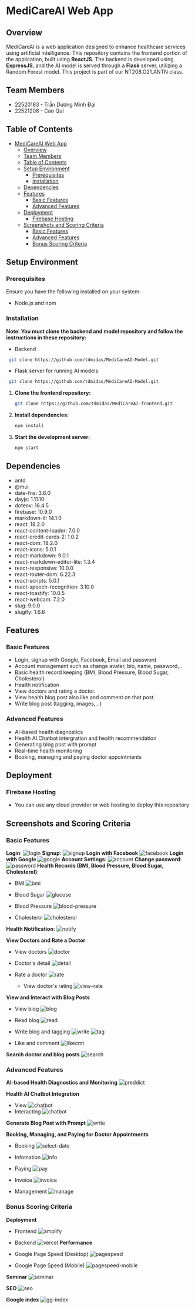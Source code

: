 # MediCareAI Web App

## Overview

MediCareAI is a web application designed to enhance healthcare services using artificial intelligence. This repository contains the frontend portion of the application, built using **ReactJS**. The backend is developed using **ExpressJS**, and the AI model is served through a **Flask** server, utilizing a Random Forest model. This project is part of our NT208.O21.ANTN class.
## Team Members
- 22520183 - Trần Dương Minh Đại
- 22521208 - Cao Quí

## Table of Contents
- [MediCareAI Web App](#medicareai-web-app)
  - [Overview](#overview)
  - [Team Members](#team-members)
  - [Table of Contents](#table-of-contents)
  - [Setup Environment](#setup-environment)
    - [Prerequisites](#prerequisites)
    - [Installation](#installation)
  - [Dependencies](#dependencies)
  - [Features](#features)
    - [Basic Features](#basic-features)
    - [Advanced Features](#advanced-features)
  - [Deployment](#deployment)
    - [Firebase Hosting](#firebase-hosting)
  - [Screenshots and Scoring Criteria](#screenshots-and-scoring-criteria)
    - [Basic Features](#basic-features-1)
    - [Advanced Features](#advanced-features-1)
    - [Bonus Scoring Criteria](#bonus-scoring-criteria)


## Setup Environment

### Prerequisites

Ensure you have the following installed on your system:
- Node.js and npm

### Installation
**Note: You must clone the backend and model repository and follow the instructions in these repository:**
   - Backend 
   ```bash
    git clone https://github.com/tdmidas/MediCareAI-Model.git
  ```

  - Flask server for running AI models
   ```bash
    git clone https://github.com/tdmidas/MediCareAI-Model.git
   ```

1. **Clone the frontend repository:**
    ```bash
    git clone https://github.com/tdmidas/MediCareAI-frontend.git
    ```

2. **Install dependencies:**
    ```bash
    npm install
    ```

3. **Start the development server:**
    ```bash
    npm start
    ```

## Dependencies
- antd
- @mui
- date-fns: 3.6.0
- dayjs: 1.11.10
- dotenv: 16.4.5
- firebase: 10.9.0
- markdown-it: 14.1.0
- react: 18.2.0
- react-content-loader: 7.0.0
- react-credit-cards-2: 1.0.2
- react-dom: 18.2.0
- react-icons: 5.0.1
- react-markdown: 9.0.1
- react-markdown-editor-lite: 1.3.4
- react-responsive: 10.0.0
- react-router-dom: 6.22.3
- react-scripts: 5.0.1
- react-speech-recognition: 3.10.0
- react-toastify: 10.0.5
- react-webcam: 7.2.0
- slug: 9.0.0
- slugify: 1.6.6

## Features

### Basic Features
- Login, signup with Google, Facebook, Email and password
- Account management such as change avatar, bio, name, password,..
- Basic health record keeping (BMI, Blood Pressure, Blood Sugar, Cholesterol)
- Health notification
- View doctors and rating a doctor.
- View health blog post also like and comment on that post.
- Write blog post (tagging, images,...)


### Advanced Features
- AI-based health diagnostics 
- Health AI Chatbot intergration and health recommendation
- Generating blog post with prompt
- Real-time health monitoring 
- Booking, managing and paying  doctor appointments



## Deployment

### Firebase Hosting

- You can use any cloud provider or web hosting to deploy this repository

## Screenshots and Scoring Criteria

### Basic Features
 **Login**:
 ![login](./screenshots/login.png)
 **Signup**: 
  ![signup](./screenshots/signup.png)
**Login with Facebook**
  ![facebook](./screenshots/facebook.png)
**Login with Google**
  ![google](./screenshots/google.png)
 **Account Settings**: 
  ![account](./screenshots/account-setting.png)
  **Change password**: 
  ![password](./screenshots/change-password.png)
 **Health Records (BMI, Blood Pressure, Blood Sugar, Cholesterol)**: 
 - BMI
![bmi](./screenshots/bmi.png)
 - Blood Sugar
![glucose](./screenshots/glucose.png)

 - Blood Pressure
  ![blood-pressure](./screenshots/blood-pressure.png)

 - Cholesterol
    ![cholesterol](./screenshots/cholesterol.png)

 **Health Notification**: 
    ![notify](./screenshots/notification.png)

 **View Doctors and Rate a Doctor**:
 - View doctors 
  ![doctor](./screenshots/doctor.png)
  - Doctor's detail
     ![detail](./screenshots/doctor-detail.png)

- Rate a doctor
  ![rate](./screenshots/rate.png)
  - View doctor's rating
  ![view-rate](./screenshots/view-rate.png)

 **View and Interact with Blog Posts**
 - View blog
     ![blog](./screenshots/blog.png)
 - Read blog
   ![read](./screenshots/readblog.png)
- Write blog and tagging
     ![write](./screenshots/write.png)
   ![tag](./screenshots/tag.png)

 - Like and comment
     ![likecmt](./screenshots/like-cmt.png)

**Search doctor and blog posts**
   ![search](./screenshots/search.png)


### Advanced Features
**AI-based Health Diagnostics and Monitoring**
   ![preddict](./screenshots/predict.png)

**Health AI Chatbot Integration**
- View
   ![chatbot](./screenshots/chatbot.png)
- Interacting
     ![chatbot](./screenshots/chat-interact.png)


**Generate Blog Post with Prompt**
   ![write](./screenshots/write.png)

**Booking, Managing, and Paying for Doctor Appointments**
- Booking
     ![select-date](./screenshots/select.png)
- Infomation
        ![info](./screenshots/info.png)


- Paying
     ![pay](./screenshots/payment.png)
- Invoice 
   ![invoice](./screenshots/invoice.png)

- Management
   ![manage](./screenshots/manage.png)

  
### Bonus Scoring Criteria
**Deployment**
- Frontend
   ![amplify](./screenshots/amplify.png)
- Backend
   ![vercel](./screenshots/backend-vercel.png)
**Performance**
- Google Page Speed (Desktop)
   ![pagespeed](./screenshots/pagespeed.png)

- Google Page Speed (Mobile)
     ![pagespeed-mobile](./screenshots/pagespeed-mobile.png)

**Seminar**
   ![seminar](./screenshots/seminar.png)

**SEO**
   ![seo](./screenshots/seo.png)

**Google index**
   ![gg-index](./screenshots/google-index.png)


